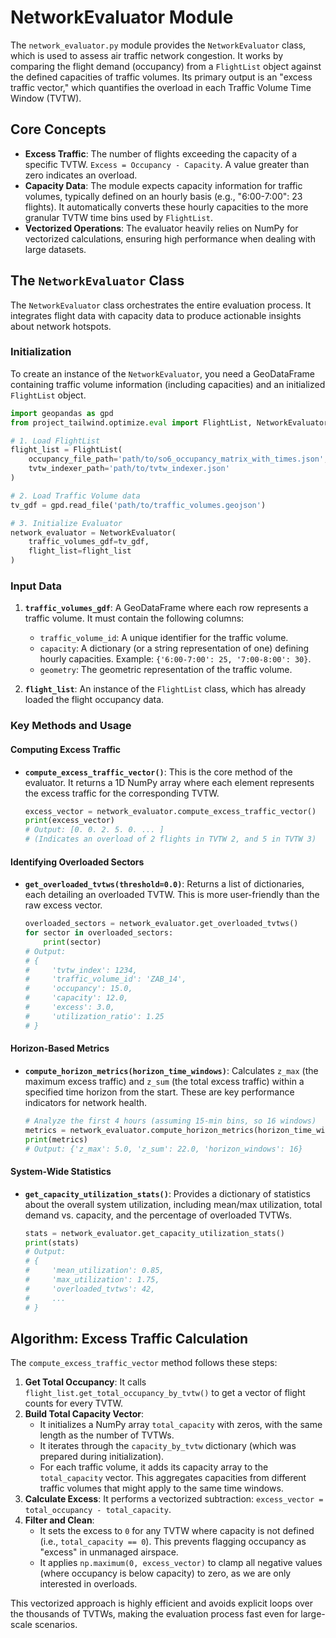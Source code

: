 # NetworkEvaluator Module

The `network_evaluator.py` module provides the `NetworkEvaluator` class, which is used to assess air traffic network congestion. It works by comparing the flight demand (occupancy) from a `FlightList` object against the defined capacities of traffic volumes. Its primary output is an "excess traffic vector," which quantifies the overload in each Traffic Volume Time Window (TVTW).

## Core Concepts

-   **Excess Traffic**: The number of flights exceeding the capacity of a specific TVTW. `Excess = Occupancy - Capacity`. A value greater than zero indicates an overload.
-   **Capacity Data**: The module expects capacity information for traffic volumes, typically defined on an hourly basis (e.g., "6:00-7:00": 23 flights). It automatically converts these hourly capacities to the more granular TVTW time bins used by `FlightList`.
-   **Vectorized Operations**: The evaluator heavily relies on NumPy for vectorized calculations, ensuring high performance when dealing with large datasets.

## The `NetworkEvaluator` Class

The `NetworkEvaluator` class orchestrates the entire evaluation process. It integrates flight data with capacity data to produce actionable insights about network hotspots.

### Initialization

To create an instance of the `NetworkEvaluator`, you need a GeoDataFrame containing traffic volume information (including capacities) and an initialized `FlightList` object.

```python
import geopandas as gpd
from project_tailwind.optimize.eval import FlightList, NetworkEvaluator

# 1. Load FlightList
flight_list = FlightList(
    occupancy_file_path='path/to/so6_occupancy_matrix_with_times.json',
    tvtw_indexer_path='path/to/tvtw_indexer.json'
)

# 2. Load Traffic Volume data
tv_gdf = gpd.read_file('path/to/traffic_volumes.geojson')

# 3. Initialize Evaluator
network_evaluator = NetworkEvaluator(
    traffic_volumes_gdf=tv_gdf,
    flight_list=flight_list
)
```

### Input Data

1.  **`traffic_volumes_gdf`**: A GeoDataFrame where each row represents a traffic volume. It must contain the following columns:
    -   `traffic_volume_id`: A unique identifier for the traffic volume.
    -   `capacity`: A dictionary (or a string representation of one) defining hourly capacities. Example: `{'6:00-7:00': 25, '7:00-8:00': 30}`.
    -   `geometry`: The geometric representation of the traffic volume.

2.  **`flight_list`**: An instance of the `FlightList` class, which has already loaded the flight occupancy data.

### Key Methods and Usage

#### Computing Excess Traffic

-   **`compute_excess_traffic_vector()`**: This is the core method of the evaluator. It returns a 1D NumPy array where each element represents the excess traffic for the corresponding TVTW.

    ```python
    excess_vector = network_evaluator.compute_excess_traffic_vector()
    print(excess_vector)
    # Output: [0. 0. 2. 5. 0. ... ]
    # (Indicates an overload of 2 flights in TVTW 2, and 5 in TVTW 3)
    ```

#### Identifying Overloaded Sectors

-   **`get_overloaded_tvtws(threshold=0.0)`**: Returns a list of dictionaries, each detailing an overloaded TVTW. This is more user-friendly than the raw excess vector.

    ```python
    overloaded_sectors = network_evaluator.get_overloaded_tvtws()
    for sector in overloaded_sectors:
        print(sector)
    # Output:
    # {
    #     'tvtw_index': 1234,
    #     'traffic_volume_id': 'ZAB_14',
    #     'occupancy': 15.0,
    #     'capacity': 12.0,
    #     'excess': 3.0,
    #     'utilization_ratio': 1.25
    # }
    ```

#### Horizon-Based Metrics

-   **`compute_horizon_metrics(horizon_time_windows)`**: Calculates `z_max` (the maximum excess traffic) and `z_sum` (the total excess traffic) within a specified time horizon from the start. These are key performance indicators for network health.

    ```python
    # Analyze the first 4 hours (assuming 15-min bins, so 16 windows)
    metrics = network_evaluator.compute_horizon_metrics(horizon_time_windows=16)
    print(metrics)
    # Output: {'z_max': 5.0, 'z_sum': 22.0, 'horizon_windows': 16}
    ```

#### System-Wide Statistics

-   **`get_capacity_utilization_stats()`**: Provides a dictionary of statistics about the overall system utilization, including mean/max utilization, total demand vs. capacity, and the percentage of overloaded TVTWs.

    ```python
    stats = network_evaluator.get_capacity_utilization_stats()
    print(stats)
    # Output:
    # {
    #     'mean_utilization': 0.85,
    #     'max_utilization': 1.75,
    #     'overloaded_tvtws': 42,
    #     ...
    # }
    ```

## Algorithm: Excess Traffic Calculation

The `compute_excess_traffic_vector` method follows these steps:

1.  **Get Total Occupancy**: It calls `flight_list.get_total_occupancy_by_tvtw()` to get a vector of flight counts for every TVTW.
2.  **Build Total Capacity Vector**:
    -   It initializes a NumPy array `total_capacity` with zeros, with the same length as the number of TVTWs.
    -   It iterates through the `capacity_by_tvtw` dictionary (which was prepared during initialization).
    -   For each traffic volume, it adds its capacity array to the `total_capacity` vector. This aggregates capacities from different traffic volumes that might apply to the same time windows.
3.  **Calculate Excess**: It performs a vectorized subtraction: `excess_vector = total_occupancy - total_capacity`.
4.  **Filter and Clean**:
    -   It sets the excess to `0` for any TVTW where capacity is not defined (i.e., `total_capacity == 0`). This prevents flagging occupancy as "excess" in unmanaged airspace.
    -   It applies `np.maximum(0, excess_vector)` to clamp all negative values (where occupancy is below capacity) to zero, as we are only interested in overloads.

This vectorized approach is highly efficient and avoids explicit loops over the thousands of TVTWs, making the evaluation process fast even for large-scale scenarios.
